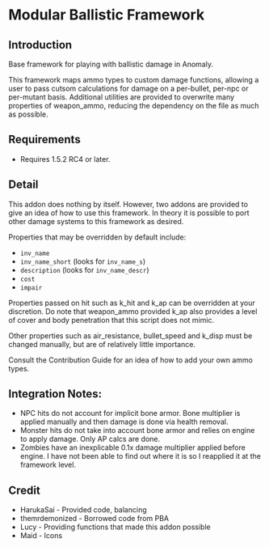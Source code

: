 # Modular Ballistic Framework

## Introduction
Base framework for playing with ballistic damage in Anomaly.

This framework maps ammo types to custom damage functions, allowing a user to pass cutsom calculations for damage on a per-bullet, per-npc or per-mutant basis. Additional utilities are provided to overwrite many properties of weapon_ammo, reducing the dependency on the file as much as possible.

## Requirements
- Requires 1.5.2 RC4 or later.

## Detail

This addon does nothing by itself. However, two addons are provided to give an idea of how to use this framework. In theory it is possible to port other damage systems to this framework as desired.

Properties that may be overridden by default include:
- `inv_name`
- `inv_name_short` (looks for `inv_name_s`)
- `description` (looks for `inv_name_descr`)
- `cost`
- `impair`

Properties passed on hit such as k_hit and k_ap can be overridden at your discretion. Do note that weapon_ammo provided k_ap also provides a level of cover and body penetration that this script does not mimic.

Other properties such as air_resistance, bullet_speed and k_disp must be changed manually, but are of relatively little importance.

Consult the Contribution Guide for an idea of how to add your own ammo types.

## Integration Notes:
- NPC hits do not account for implicit bone armor. Bone multiplier is applied manually and then damage is done via health removal.
- Monster hits do not take into account bone armor and relies on engine to apply damage. Only AP calcs are done.
- Zombies have an inexplicable 0.1x damage multiplier applied before engine. I have not been able to find out where it is so I reapplied it at the framework level.

## Credit
- HarukaSai - Provided code, balancing
- themrdemonized - Borrowed code from PBA
- Lucy - Providing functions that made this addon possible
- Maid - Icons